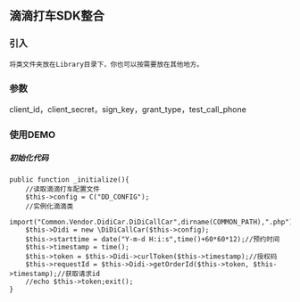 
滴滴打车SDK整合
-------------------
### 引入
    将类文件夹放在Library目录下，你也可以按需要放在其他地方。

### 参数
client_id，client_secret，sign_key，grant_type，test_call_phone


### 使用DEMO
##### 初始化代码
	public function _initialize(){
		//读取滴滴打车配置文件
		$this->config = C("DD_CONFIG");
		//实例化滴滴类
		import("Common.Vendor.DidiCar.DiDiCallCar",dirname(COMMON_PATH),".php");
		$this->Didi = new \DiDiCallCar($this->config);
		$this->starttime = date("Y-m-d H:i:s",time()+60*60*12);//预约时间
		$this->timestamp = time();
		$this->token = $this->Didi->curlToken($this->timestamp);//授权码
		$this->requestId = $this->Didi->getOrderId($this->token, $this->timestamp);//获取请求id
		//echo $this->token;exit();
	}